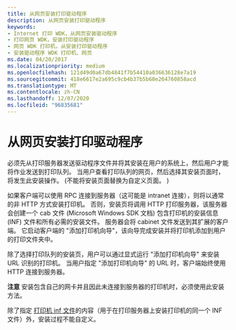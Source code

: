 ```yaml
---
title: 从网页安装打印驱动程序
description: 从网页安装打印驱动程序
keywords:
- Internet 打印 WDK，从网页安装驱动程序
- 打印网页 WDK，安装打印驱动程序
- 网页 WDK 打印机，从安装打印驱动程序
- 安装驱动程序 WDK 打印机、网页
ms.date: 04/20/2017
ms.localizationpriority: medium
ms.openlocfilehash: 121d49d0a67db4841f7b54410a036636128e7a19
ms.sourcegitcommit: 418e6617e2a695c9cb4b37b5b60e264760858acd
ms.translationtype: MT
ms.contentlocale: zh-CN
ms.lasthandoff: 12/07/2020
ms.locfileid: "96835681"
---
```

# <a name="installing-print-drivers-from-a-web-page"></a>从网页安装打印驱动程序





必须先从打印服务器发送驱动程序文件并将其安装在用户的系统上，然后用户才能将作业发送到打印队列。 当用户查看打印队列的网页，然后选择其安装页面时，将发生此安装操作。  (不能将安装页面替换为自定义页面。 ) 

如果客户端可以使用 RPC 连接到服务器（这可能是 intranet 连接），则将以通常的非 HTTP 方式安装打印机。 否则，安装页将调用 HTTP 打印服务器，该服务器会创建一个 cab 文件 (Microsoft Windows SDK 文档) 包含打印机的安装信息 (INF) 文件和所有必需的安装文件。 服务器会将 cabinet 文件发送到其扩展的客户端。 它启动客户端的 "添加打印机向导"，该向导完成安装并将打印机添加到用户的打印文件夹中。

除了选择打印队列的安装页，用户可以通过显式运行 "添加打印机向导" 来安装 URL 识别的打印机。 当用户指定 "添加打印机向导" 的 URL 时，客户端始终使用 HTTP 连接到服务器。

**注意**  安装包含自己的网卡并且因此未连接到服务器的打印机时，必须使用此安装方法。

 

除了指定 [打印机 inf 文件](printer-inf-files.md)的内容（用于在打印服务器上安装打印机的同一个 INF 文件）外，安装过程不能自定义。

 

 




